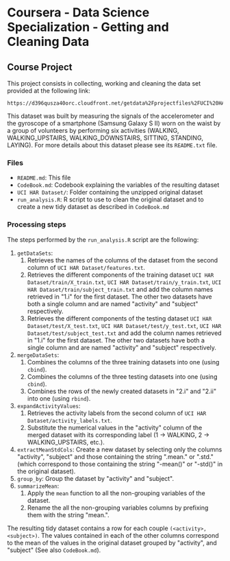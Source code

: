 # Coursera - Data Science Specialization - Getting and Cleaning Data

## Course Project


This project consists in collecting, working and cleaning the data set provided at the following link:

    https://d396qusza40orc.cloudfront.net/getdata%2Fprojectfiles%2FUCI%20HAR%20Dataset.zip

This dataset was built by measuring the signals of the accelerometer and the gyroscope of a smartphone (Samsung Galaxy S II) worn on the waist by a group of volunteers by performing six activities (WALKING, WALKING_UPSTAIRS, WALKING_DOWNSTAIRS, SITTING, STANDING, LAYING). For more details about this dataset please see its `README.txt` file.

### Files

- `README.md`: This file
- `CodeBook.md`: Codebook explaining the variables of the resulting dataset
- `UCI HAR Dataset/`: Folder containing the unzipped original dataset
- `run_analysis.R`: R script to use to clean the original dataset and to create a new tidy dataset as described in `CodeBook.md`

### Processing steps

The steps performed by the `run_analysis.R` script are the following:

1. `getDataSets`:
    1. Retrieves the names of the columns of the dataset from the second column of `UCI HAR Dataset/features.txt`.
    2. Retrieves the different components of the training dataset `UCI HAR Dataset/train/X_train.txt`, `UCI HAR Dataset/train/y_train.txt`, `UCI HAR Dataset/train/subject_train.txt` and add the column names retrieved in "1.i" for the first dataset. The other two datasets have both a single column and are named "activity" and "subject" respectively.
    3. Retrieves the different components of the testing dataset `UCI HAR Dataset/test/X_test.txt`, `UCI HAR Dataset/test/y_test.txt`, `UCI HAR Dataset/test/subject_test.txt` and add the column names retrieved in "1.i" for the first dataset. The other two datasets have both a single column and are named "activity" and "subject" respectively.
2. `mergeDataSets`:
    1. Combines the columns of the three training datasets into one (using `cbind`).
    2. Combines the columns of the three testing datasets into one (using `cbind`).
    3. Combines the rows of the newly created datasets in "2.i" and "2.ii" into one (using `rbind`).
3. `expandActivityValues`:
    1. Retrieves the activity labels from the second column of `UCI HAR Dataset/activity_labels.txt`.
    2. Substitute the numerical values in the "activity" column of the merged dataset with its corresponding label (1 -> WALKING, 2 -> WALKING_UPSTAIRS, etc.).
4. `extractMeanStdCols`: Create a new dataset by selecting only the columns "activity", "subject" and those containing the string ".mean." or ".std." (which correspond to those containing the string "-mean()" or "-std()" in the original dataset).
5. `group_by`: Group the dataset by "activity" and "subject".
6. `summarizeMean`:
    1. Apply the `mean` function to all the non-grouping variables of the dataset.
    2. Rename the all the non-grouping variables columns by prefixing them with the string "mean.".

The resulting tidy dataset contains a row for each couple `(<activity>, <subject>)`. The values contained in each of the other columns correspond to the mean of the values in the original dataset grouped by "activity", and "subject" (See also `CodeBook.md`).

